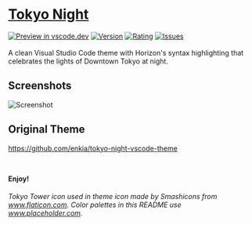 # [Tokyo Night](https://marketplace.visualstudio.com/items?itemName=eternal.tokyo-night-horizon)
[![Preview in vscode.dev](https://img.shields.io/badge/preview%20in-vscode.dev-blue)](https://vscode.dev/theme/eternal.tokyo-night-horizon/Tokyo%20Night%20Horizon)
[![Version](https://vsmarketplacebadge.apphb.com/version/eternal.tokyo-night-horizon.svg)](https://marketplace.visualstudio.com/items?itemName=eternal.tokyo-night-horizon)
[![Rating](https://vsmarketplacebadge.apphb.com/rating-star/eternal.tokyo-night-horizon.svg)](https://marketplace.visualstudio.com/items?itemName=eternal.tokyo-night-horizon)
[![Issues](https://img.shields.io/github/issues/localip/tokyo-night-horizon)](https://github.com/localip/tokyo-night-horizon/issues)
<br><br>A clean Visual Studio Code theme with Horizon's syntax highlighting that celebrates the lights of Downtown Tokyo at night.
## Screenshots
![Screenshot](https://raw.githubusercontent.com/localip/tokyo-night-horizon/master/static/ss_tokyo_night_horizon.png)

## Original Theme
https://github.com/enkia/tokyo-night-vscode-theme

<br />

**Enjoy!**

###### Tokyo Tower icon used in theme icon made by Smashicons from www.flaticon.com. Color palettes in this README use www.placeholder.com.
